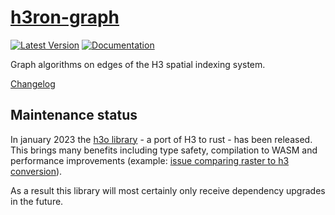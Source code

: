 
# [h3ron-graph](h3ron-graph) 

[![Latest Version](https://img.shields.io/crates/v/h3ron-graph.svg)](https://crates.io/crates/h3ron-graph) [![Documentation](https://docs.rs/h3ron-graph/badge.svg)](https://docs.rs/h3ron-graph)

Graph algorithms on edges of the H3 spatial indexing system.

[Changelog](CHANGES.md)

## Maintenance status

In january 2023 the [h3o library](https://github.com/HydroniumLabs/h3o) - a port of H3 to rust - has been released. This brings many benefits including type safety, compilation to WASM and performance improvements
(example: [issue comparing raster to h3 conversion](https://github.com/nmandery/rasterh3/issues/1)).

As a result this library will most certainly only receive dependency upgrades in the future.
